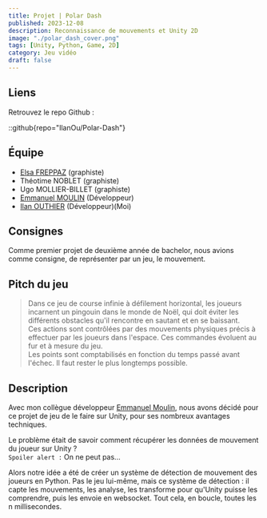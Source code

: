 ```yaml
---
title: Projet | Polar Dash
published: 2023-12-08
description: Reconnaissance de mouvements et Unity 2D
image: "./polar_dash_cover.png"
tags: [Unity, Python, Game, 2D]
category: Jeu vidéo
draft: false
---
```


<!-- # Polar Dash -->

## Liens

Retrouvez le repo Github :

::github{repo="IlanOu/Polar-Dash"}

## Équipe

- [Elsa FREPPAZ](https://studiomeraki.fr/) (graphiste)
- Théotime NOBLET (graphiste)
- Ugo MOLLIER-BILLET (graphiste)
- [Emmanuel MOULIN](https://github.com/Kibishi47) (Développeur)
- [Ilan OUTHIER](https://github.com/IlanOu) (Développeur)(Moi)

## Consignes

Comme premier projet de deuxième année de bachelor, nous avions comme consigne, de représenter par un jeu, le mouvement.

## Pitch du jeu

>Dans ce jeu de course infinie à défilement horizontal, les joueurs incarnent un pingouin dans le monde de Noël, qui doit éviter les différents obstacles qu'il rencontre en sautant et en se baissant.<br/>
>Ces actions sont contrôlées par des mouvements physiques précis à effectuer par les joueurs dans l'espace.
>Ces commandes évoluent au fur et à mesure du jeu.<br/>
>Les points sont comptabilisés en fonction du temps passé avant l'échec.
>Il faut rester le plus longtemps possible.

## Description

Avec mon collègue développeur [Emmanuel Moulin](https://github.com/Kibishi47), nous avons décidé pour ce projet de jeu de le faire sur Unity, pour ses nombreux avantages techniques.

Le problème était de savoir comment récupérer les données de mouvement du joueur sur Unity ?<br/>
`Spoiler alert :` On ne peut pas...<br/>

Alors notre idée a été de créer un système de détection de mouvement des joueurs en Python. Pas le jeu lui-même, mais ce système de détection : il capte les mouvements, les analyse, les transforme pour qu'Unity puisse les comprendre, puis les envoie en websocket. Tout cela, en boucle, toutes les n millisecondes.
